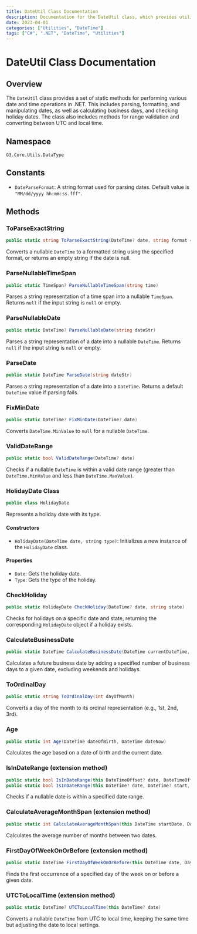 ```yaml
---
title: DateUtil Class Documentation
description: Documentation for the DateUtil class, which provides utility methods for date and time manipulations in C#.
date: 2023-04-01
categories: ["Utilities", "DateTime"]
tags: ["C#", ".NET", "DateTime", "Utilities"]
---
```


# DateUtil Class Documentation

## Overview

The `DateUtil` class provides a set of static methods for performing various date and time operations in .NET. This includes parsing, formatting, and manipulating dates, as well as calculating business days, and checking holiday dates. The class also includes methods for range validation and converting between UTC and local time.

## Namespace

`G3.Core.Utils.DataType`

## Constants

- `DateParseFormat`: A string format used for parsing dates. Default value is `"MM/dd/yyyy hh:mm:ss.fff"`.

## Methods

### ToParseExactString

```csharp
public static string ToParseExactString(DateTime? date, string format = DateParseFormat)
```

Converts a nullable `DateTime` to a formatted string using the specified format, or returns an empty string if the date is null.

### ParseNullableTimeSpan

```csharp
public static TimeSpan? ParseNullableTimeSpan(string time)
```

Parses a string representation of a time span into a nullable `TimeSpan`. Returns `null` if the input string is `null` or empty.

### ParseNullableDate

```csharp
public static DateTime? ParseNullableDate(string dateStr)
```

Parses a string representation of a date into a nullable `DateTime`. Returns `null` if the input string is `null` or empty.

### ParseDate

```csharp
public static DateTime ParseDate(string dateStr)
```

Parses a string representation of a date into a `DateTime`. Returns a default `DateTime` value if parsing fails.

### FixMinDate

```csharp
public static DateTime? FixMinDate(DateTime? date)
```

Converts `DateTime.MinValue` to `null` for a nullable `DateTime`.

### ValidDateRange

```csharp
public static bool ValidDateRange(DateTime? date)
```

Checks if a nullable `DateTime` is within a valid date range (greater than `DateTime.MinValue` and less than `DateTime.MaxValue`).

### HolidayDate Class

```csharp
public class HolidayDate
```

Represents a holiday date with its type.

#### Constructors

- `HolidayDate(DateTime date, string type)`: Initializes a new instance of the `HolidayDate` class.

#### Properties

- `Date`: Gets the holiday date.
- `Type`: Gets the type of the holiday.

### CheckHoliday

```csharp
public static HolidayDate CheckHoliday(DateTime? date, string state)
```

Checks for holidays on a specific date and state, returning the corresponding `HolidayDate` object if a holiday exists.

### CalculateBusinessDate

```csharp
public static DateTime CalculateBusinessDate(DateTime currentDateTime, int businessDays, Func<DateTime, bool> isHoliday)
```

Calculates a future business date by adding a specified number of business days to a given date, excluding weekends and holidays.

### ToOrdinalDay

```csharp
public static string ToOrdinalDay(int dayOfMonth)
```

Converts a day of the month to its ordinal representation (e.g., 1st, 2nd, 3rd).

### Age

```csharp
public static int Age(DateTime dateOfBirth, DateTime dateNow)
```

Calculates the age based on a date of birth and the current date.

### IsInDateRange (extension method)

```csharp
public static bool IsInDateRange(this DateTimeOffset? date, DateTimeOffset? start, DateTimeOffset? end)
public static bool IsInDateRange(this DateTime? date, DateTime? start, DateTime? end)
```

Checks if a nullable date is within a specified date range.

### CalculateAverageMonthSpan (extension method)

```csharp
public static int CalculateAverageMonthSpan(this DateTime startDate, DateTime endDate)
```

Calculates the average number of months between two dates.

### FirstDayOfWeekOnOrBefore (extension method)

```csharp
public static DateTime FirstDayOfWeekOnOrBefore(this DateTime date, DayOfWeek dayOfWeek)
```

Finds the first occurrence of a specified day of the week on or before a given date.

### UTCToLocalTime (extension method)

```csharp
public static DateTime? UTCToLocalTime(this DateTime? date)
```

Converts a nullable `DateTime` from UTC to local time, keeping the same time but adjusting the date to local settings.
```